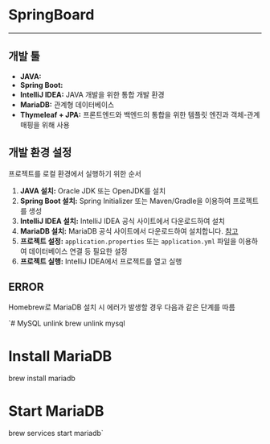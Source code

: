 # SpringBoard

---

## 개발 툴

- **JAVA:**
- **Spring Boot:**
- **IntelliJ IDEA:** JAVA 개발을 위한 통합 개발 환경
- **MariaDB:** 관계형 데이터베이스
- **Thymeleaf + JPA:** 프론트엔드와 백엔드의 통합을 위한 템플릿 엔진과 객체-관계 매핑을 위해 사용

## 개발 환경 설정

프로젝트를 로컬 환경에서 실행하기 위한 순서

1. **JAVA 설치:** Oracle JDK 또는 OpenJDK를 설치
2. **Spring Boot 설치:** Spring Initializer 또는 Maven/Gradle을 이용하여 프로젝트를 생성
3. **IntelliJ IDEA 설치:** IntelliJ IDEA 공식 사이트에서 다운로드하여 설치
4. **MariaDB 설치:** MariaDB 공식 사이트에서 다운로드하여 설치합니다. [참고](https://velog.io/@jthugg/install-mariadb-in-mac-os-arm64)
5. **프로젝트 설정:** `application.properties` 또는 `application.yml` 파일을 이용하여 데이터베이스 연결 등 필요한 설정
6. **프로젝트 실행:** IntelliJ IDEA에서 프로젝트를 열고 실행

## ERROR

Homebrew로 MariaDB 설치 시 에러가 발생할 경우 다음과 같은 단계를 따름

`# MySQL unlink
brew unlink mysql

# Install MariaDB
brew install mariadb

# Start MariaDB
brew services start mariadb`
